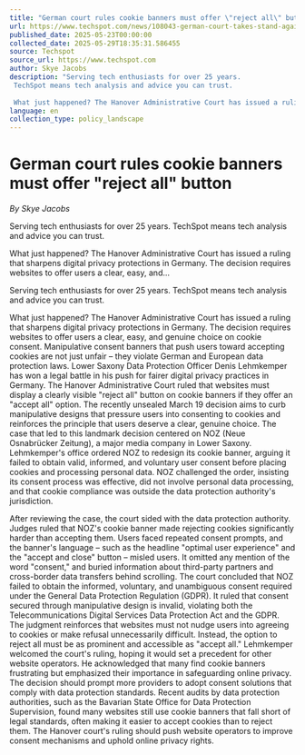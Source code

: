 ```yaml
---
title: "German court rules cookie banners must offer \"reject all\" button"
url: https://www.techspot.com/news/108043-german-court-takes-stand-against-manipulative-cookie-banners.html
published_date: 2025-05-23T00:00:00
collected_date: 2025-05-29T18:35:31.586455
source: Techspot
source_url: https://www.techspot.com
author: Skye Jacobs
description: "Serving tech enthusiasts for over 25 years.
 TechSpot means tech analysis and advice you can trust.
 
 What just happened? The Hanover Administrative Court has issued a ruling that sharpens digital privacy protections in Germany. The decision requires websites to offer users a clear, easy, and..."
language: en
collection_type: policy_landscape
---
```


# German court rules cookie banners must offer "reject all" button

*By Skye Jacobs*

Serving tech enthusiasts for over 25 years.
 TechSpot means tech analysis and advice you can trust.
 
 What just happened? The Hanover Administrative Court has issued a ruling that sharpens digital privacy protections in Germany. The decision requires websites to offer users a clear, easy, and...

Serving tech enthusiasts for over 25 years.
 TechSpot means tech analysis and advice you can trust.
 
 What just happened? The Hanover Administrative Court has issued a ruling that sharpens digital privacy protections in Germany. The decision requires websites to offer users a clear, easy, and genuine choice on cookie consent. Manipulative consent banners that push users toward accepting cookies are not just unfair – they violate German and European data protection laws. 
 Lower Saxony Data Protection Officer Denis Lehmkemper has won a legal battle in his push for fairer digital privacy practices in Germany. The Hanover Administrative Court ruled that websites must display a clearly visible "reject all" button on cookie banners if they offer an "accept all" option. 
 The recently unsealed March 19 decision aims to curb manipulative designs that pressure users into consenting to cookies and reinforces the principle that users deserve a clear, genuine choice. 
 The case that led to this landmark decision centered on NOZ (Neue Osnabrücker Zeitung), a major media company in Lower Saxony. Lehmkemper's office ordered NOZ to redesign its cookie banner, arguing it failed to obtain valid, informed, and voluntary user consent before placing cookies and processing personal data. 
 NOZ challenged the order, insisting its consent process was effective, did not involve personal data processing, and that cookie compliance was outside the data protection authority's jurisdiction. 
 
 After reviewing the case, the court sided with the data protection authority. Judges ruled that NOZ's cookie banner made rejecting cookies significantly harder than accepting them. Users faced repeated consent prompts, and the banner's language – such as the headline "optimal user experience" and the "accept and close" button – misled users. It omitted any mention of the word "consent," and buried information about third-party partners and cross-border data transfers behind scrolling. 
 The court concluded that NOZ failed to obtain the informed, voluntary, and unambiguous consent required under the General Data Protection Regulation (GDPR). It ruled that consent secured through manipulative design is invalid, violating both the Telecommunications Digital Services Data Protection Act and the GDPR. 
 The judgment reinforces that websites must not nudge users into agreeing to cookies or make refusal unnecessarily difficult. Instead, the option to reject all must be as prominent and accessible as "accept all." 
 Lehmkemper welcomed the court's ruling, hoping it would set a precedent for other website operators. He acknowledged that many find cookie banners frustrating but emphasized their importance in safeguarding online privacy. The decision should prompt more providers to adopt consent solutions that comply with data protection standards. 
 Recent audits by data protection authorities, such as the Bavarian State Office for Data Protection Supervision, found many websites still use cookie banners that fall short of legal standards, often making it easier to accept cookies than to reject them. The Hanover court's ruling should push website operators to improve consent mechanisms and uphold online privacy rights.